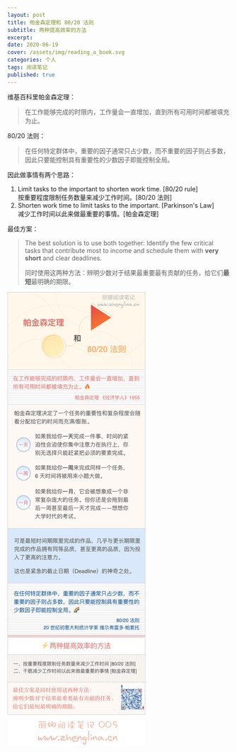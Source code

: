 ```yaml
---
layout: post
title: 帕金森定理和 80/20 法则
subtitle: 两种提高效率的方法
excerpt:
date: 2020-06-19
cover: /assets/img/reading_a_book.svg
categories: 个人
tags: 阅读笔记
published: true
---
```


维基百科里帕金森定理：

> 在工作能够完成的时限内，工作量会一直增加，直到所有可用时间都被填充为止。

80/20 法则：

> 在任何特定群体中，重要的因子通常只占少数，而不重要的因子则占多数，因此只要能控制具有重要性的少数因子即能控制全局。

因此做事情有两个思路：

1. Limit tasks to the important to shorten work time. [80/20 rule]  
   按重要程度限制任务数量来减少工作时间。[80/20 法则]
2. Shorten work time to limit tasks to the important. [Parkinson's Law]  
   减少工作时间以此来做最重要的事情。[帕金森定理]

最佳方案：

> The best solution is to use both together: Identify the few critical tasks that contribute most to income and schedule them with **very short** and clear deadlines.
>
> 同时使用这两种方法：辨明少数对于结果最重要最有贡献的任务，给它们**最短**最明确的期限。

![](/assets/post_img/005.jpg)
